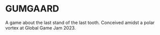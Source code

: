 # GUMGAARD
A game about the last stand of the last tooth. Conceived amidst a polar vortex at Global Game Jam 2023.
